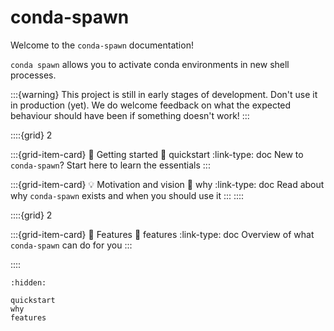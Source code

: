 # conda-spawn

Welcome to the `conda-spawn` documentation!

`conda spawn` allows you to activate conda environments in new shell processes.


:::{warning}
This project is still in early stages of development. Don't use it in production (yet).
We do welcome feedback on what the expected behaviour should have been if something doesn't work!
:::

::::{grid} 2

:::{grid-item-card} 🏡 Getting started
:link: quickstart
:link-type: doc
New to `conda-spawn`? Start here to learn the essentials
:::

:::{grid-item-card} 💡 Motivation and vision
:link: why
:link-type: doc
Read about why `conda-spawn` exists and when you should use it
:::
::::

::::{grid} 2

:::{grid-item-card} 🍱 Features
:link: features
:link-type: doc
Overview of what `conda-spawn` can do for you
:::

::::

```{toctree}
:hidden:

quickstart
why
features
```
